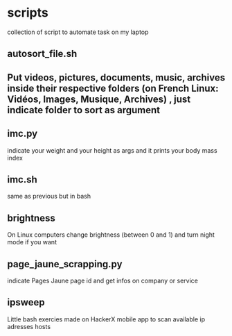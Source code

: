 # scripts
collection of script to automate task on my laptop

<h2>autosort_file.sh<h2/> 
  
<p>Put videos, pictures, documents, music, archives inside their respective folders (on French Linux: Vidéos, Images, Musique, Archives) , just indicate folder to sort as argument</p>

<h2>imc.py</h2>
</p>indicate your weight and your height as args and it prints your body mass index</p>

<h2>imc.sh</h2>
<p>same as previous but in bash</p>

<h2>brightness</h2>
<p>On Linux computers change brightness (between 0 and 1) and turn night mode if you want</p>

<h2>page_jaune_scrapping.py</h2>
<p>indicate Pages Jaune page id and get infos on company or service</p>

<h2>ipsweep</h2>
<p>Little bash exercies made on HackerX mobile app to scan available ip adresses hosts</p>
